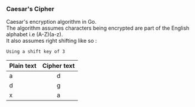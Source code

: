 ### Caesar's Cipher

Caesar's encryption algorithm in Go.<br>
The algorithm assumes characters being encrypted are part of the English alphabet i.e (A-Z)(a-z).<br>
It also assumes right shifting like so :


`Using a shift key of 3`

| Plain text  | Cipher text |
| ----------- |:-----------:|
|      a      |        d    |
|      d      |        g    |
|      x      |        a    |


